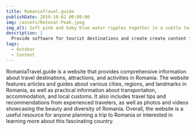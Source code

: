 ```yaml
---
title: RomaniaTravel.guide
publishDate: 2019-10-02 00:00:00
img: /assets/Retezat-Peak.jpeg
img_alt: Soft pink and baby blue water ripples together in a subtle texture.
description: |
  Provide software for tourist destinations and create create content for Romanian outdoor enthusiasts.
tags:
  - Outdoor
  - Content
---
```


RomaniaTravel.guide is a website that provides comprehensive information about travel destinations, attractions, and activities in Romania. The website features articles and guides about various cities, regions, and landmarks in Romania, as well as practical information about transportation, accommodation, and local customs. It also includes travel tips and recommendations from experienced travelers, as well as photos and videos showcasing the beauty and diversity of Romania. Overall, the website is a useful resource for anyone planning a trip to Romania or interested in learning more about this fascinating country.

